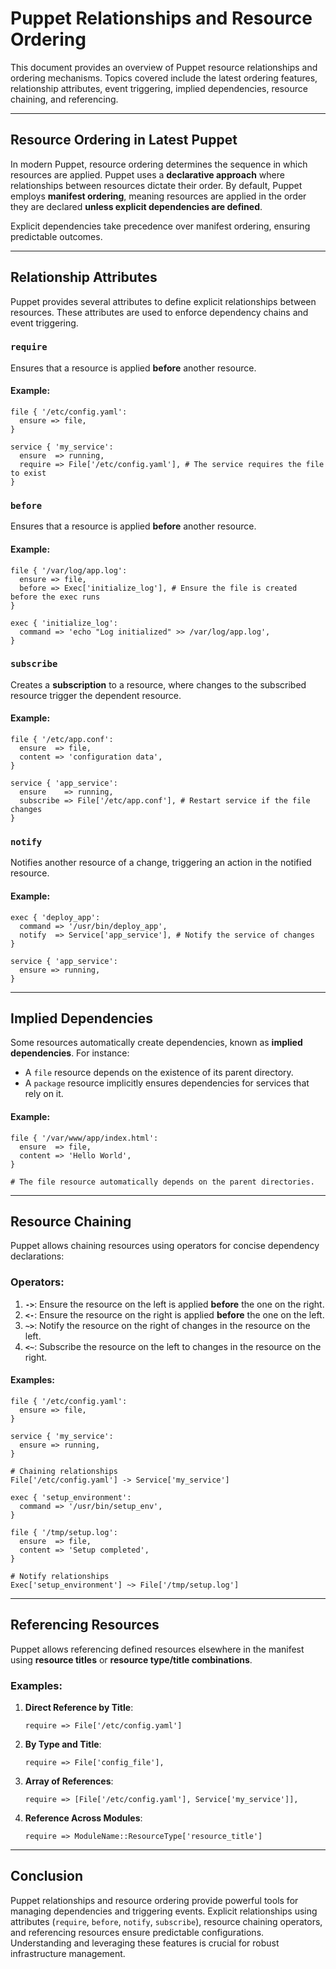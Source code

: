 
# Puppet Relationships and Resource Ordering

This document provides an overview of Puppet resource relationships and ordering mechanisms. Topics covered include the latest ordering features, relationship attributes, event triggering, implied dependencies, resource chaining, and referencing.

---

## Resource Ordering in Latest Puppet

In modern Puppet, resource ordering determines the sequence in which resources are applied. Puppet uses a **declarative approach** where relationships between resources dictate their order. By default, Puppet employs **manifest ordering**, meaning resources are applied in the order they are declared **unless explicit dependencies are defined**.

Explicit dependencies take precedence over manifest ordering, ensuring predictable outcomes.

---

## Relationship Attributes

Puppet provides several attributes to define explicit relationships between resources. These attributes are used to enforce dependency chains and event triggering.

### `require`
Ensures that a resource is applied **before** another resource.

#### Example:
```puppet
file { '/etc/config.yaml':
  ensure => file,
}

service { 'my_service':
  ensure  => running,
  require => File['/etc/config.yaml'], # The service requires the file to exist
}
````

### `before`

Ensures that a resource is applied **before** another resource.

#### Example:

```puppet
file { '/var/log/app.log':
  ensure => file,
  before => Exec['initialize_log'], # Ensure the file is created before the exec runs
}

exec { 'initialize_log':
  command => 'echo "Log initialized" >> /var/log/app.log',
}
```

### `subscribe`

Creates a **subscription** to a resource, where changes to the subscribed resource trigger the dependent resource.

#### Example:

```puppet
file { '/etc/app.conf':
  ensure  => file,
  content => 'configuration data',
}

service { 'app_service':
  ensure    => running,
  subscribe => File['/etc/app.conf'], # Restart service if the file changes
}
```

### `notify`

Notifies another resource of a change, triggering an action in the notified resource.

#### Example:

```puppet
exec { 'deploy_app':
  command => '/usr/bin/deploy_app',
  notify  => Service['app_service'], # Notify the service of changes
}

service { 'app_service':
  ensure => running,
}
```

---

## Implied Dependencies

Some resources automatically create dependencies, known as **implied dependencies**. For instance:

- A `file` resource depends on the existence of its parent directory.
- A `package` resource implicitly ensures dependencies for services that rely on it.

#### Example:

```puppet
file { '/var/www/app/index.html':
  ensure  => file,
  content => 'Hello World',
}

# The file resource automatically depends on the parent directories.
```

---

## Resource Chaining

Puppet allows chaining resources using operators for concise dependency declarations:

### Operators:

1. **`->`**: Ensure the resource on the left is applied **before** the one on the right.
2. **`<-`**: Ensure the resource on the right is applied **before** the one on the left.
3. **`~>`**: Notify the resource on the right of changes in the resource on the left.
4. **`<~`**: Subscribe the resource on the left to changes in the resource on the right.

#### Examples:

```puppet
file { '/etc/config.yaml':
  ensure => file,
}

service { 'my_service':
  ensure => running,
}

# Chaining relationships
File['/etc/config.yaml'] -> Service['my_service']
```

```puppet
exec { 'setup_environment':
  command => '/usr/bin/setup_env',
}

file { '/tmp/setup.log':
  ensure  => file,
  content => 'Setup completed',
}

# Notify relationships
Exec['setup_environment'] ~> File['/tmp/setup.log']
```

---

## Referencing Resources

Puppet allows referencing defined resources elsewhere in the manifest using **resource titles** or **resource type/title combinations**.

### Examples:

1. **Direct Reference by Title**:
    
    ```puppet
    require => File['/etc/config.yaml']
    ```
    
2. **By Type and Title**:
    
    ```puppet
    require => File['config_file'],
    ```
    
3. **Array of References**:
    
    ```puppet
    require => [File['/etc/config.yaml'], Service['my_service']],
    ```
    
4. **Reference Across Modules**:
    
    ```puppet
    require => ModuleName::ResourceType['resource_title']
    ```
    

---

## Conclusion

Puppet relationships and resource ordering provide powerful tools for managing dependencies and triggering events. Explicit relationships using attributes (`require`, `before`, `notify`, `subscribe`), resource chaining operators, and referencing resources ensure predictable configurations. Understanding and leveraging these features is crucial for robust infrastructure management.